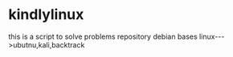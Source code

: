 # kindlylinux
this is a script to solve problems repository debian bases linux--->ubutnu,kali,backtrack
